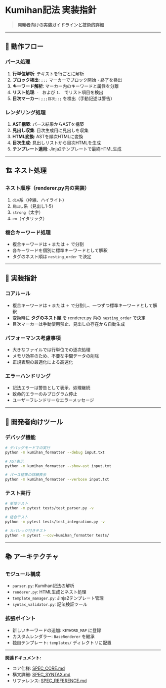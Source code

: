 # Kumihan記法 実装指針

> **開発者向けの実装ガイドラインと技術的詳細**

---

## 🔄 動作フロー

### パース処理
1. **行単位解析**: テキストを行ごとに解析
2. **ブロック検出**: `;;;` マーカーでブロック開始・終了を検出
3. **キーワード解析**: マーカー内のキーワードと属性を分離
4. **リスト処理**: `- ` および `1. ` でリスト項目を検出
5. **目次マーカー**: `;;;目次;;;` を検出（手動記述は警告）

### レンダリング処理
1. **AST構築**: パース結果からASTを構築
2. **見出し収集**: 目次生成用に見出しを収集
3. **HTML変換**: ASTを順次HTMLに変換
4. **目次生成**: 見出しリストから目次HTMLを生成
5. **テンプレート適用**: Jinja2テンプレートで最終HTML生成

---

## 🏗️ ネスト処理

### ネスト順序（renderer.py内の実装）
1. `div`系（枠線、ハイライト）
2. `見出し`系（見出し1-5）  
3. `strong`（太字）
4. `em`（イタリック）

### 複合キーワード処理
- 複合キーワードは `+` または `＋` で分割
- 各キーワードを個別に標準キーワードとして解釈
- タグのネスト順は `nesting_order` で決定

---

## 🎯 実装指針

### コアルール
- 複合キーワードは `+` または `＋` で分割し、一つずつ標準キーワードとして解釈
- 変換時に **タグのネスト順** を renderer.py 内の `nesting_order` で決定
- 目次マーカーは手動使用禁止、見出しの存在から自動生成

### パフォーマンス考慮事項
- 大きなファイルでは行単位での逐次処理
- メモリ効率のため、不要な中間データの削除
- 正規表現の最適化による高速化

### エラーハンドリング
- 記法エラーは警告として表示、処理継続
- 致命的エラーのみプログラム停止
- ユーザーフレンドリーなエラーメッセージ

---

## 🔧 開発者向けツール

### デバッグ機能
```bash
# デバッグモードでの実行
python -m kumihan_formatter --debug input.txt

# AST表示
python -m kumihan_formatter --show-ast input.txt

# パース結果の詳細表示
python -m kumihan_formatter --verbose input.txt
```

### テスト実行
```bash
# 単体テスト
python -m pytest tests/test_parser.py -v

# 結合テスト
python -m pytest tests/test_integration.py -v

# カバレッジ付きテスト
python -m pytest --cov=kumihan_formatter tests/
```

---

## 📚 アーキテクチャ

### モジュール構成
- `parser.py`: Kumihan記法の解析
- `renderer.py`: HTML生成とネスト処理
- `template_manager.py`: Jinja2テンプレート管理
- `syntax_validator.py`: 記法検証ツール

### 拡張ポイント
- 新しいキーワードの追加: `KEYWORD_MAP` に登録
- カスタムレンダラー: `BaseRenderer` を継承
- 独自テンプレート: `templates/` ディレクトリに配置

---

**関連ドキュメント:**
- コア仕様: [SPEC_CORE.md](SPEC_CORE.md)
- 構文詳細: [SPEC_SYNTAX.md](SPEC_SYNTAX.md)
- リファレンス: [SPEC_REFERENCE.md](SPEC_REFERENCE.md)